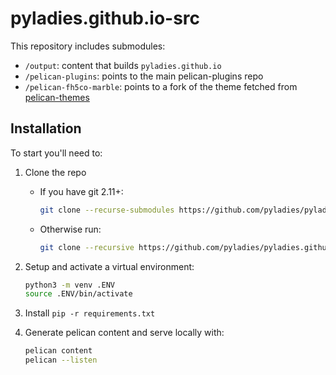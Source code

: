 # pyladies.github.io-src

This repository includes submodules:

- `/output`: content that builds `pyladies.github.io`
- `/pelican-plugins`: points to the main pelican-plugins repo
- `/pelican-fh5co-marble`: points to a fork of the theme fetched from [pelican-themes](http://www.pelicanthemes.com/)

## Installation

To start you'll need to:

1. Clone the repo

   - If you have git 2.11+:
     ```bash
     git clone --recurse-submodules https://github.com/pyladies/pyladies.github.io-src
     ```
   - Otherwise run:
     ```bash
     git clone --recursive https://github.com/pyladies/pyladies.github.io-src
     ```

2. Setup and activate a virtual environment:
   ```bash
   python3 -m venv .ENV
   source .ENV/bin/activate
   ```

3. Install `pip -r requirements.txt`

4. Generate pelican content and serve locally with:
   ```bash
   pelican content
   pelican --listen
   ```
